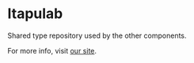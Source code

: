 # Itapulab

Shared type repository used by the other components.

For more info, visit [our site](https://itapulab.com.br).
